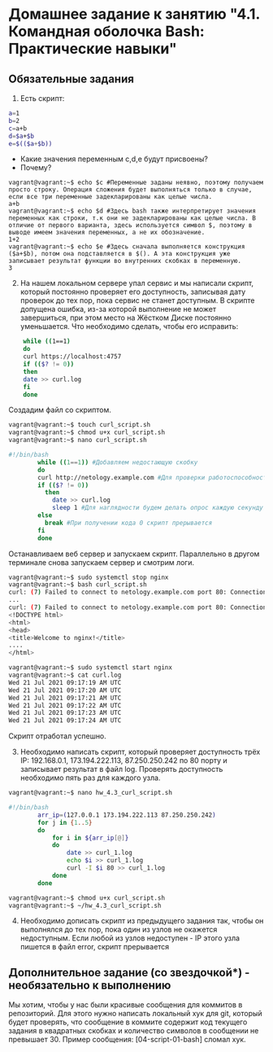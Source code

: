 # Домашнее задание к занятию "4.1. Командная оболочка Bash: Практические навыки"

## Обязательные задания

1. Есть скрипт:

```bash
a=1
b=2
c=a+b
d=$a+$b
e=$(($a+$b))
```
* Какие значения переменным c,d,e будут присвоены?
* Почему?

```
vagrant@vagrant:~$ echo $c #Переменные заданы неявно, поэтому получаем просто строку. Операция сложения будет выполняться только в случае, если все три переменные задекларированы как целые числа.
a+b
vagrant@vagrant:~$ echo $d #Здесь bash также интерпретирует значения переменных как строки, т.к они не задекларированы как целые числа. В отличие от первого варианта, здесь используется символ $, поэтому в выводе имеем значения переменных, а не их обозначение.
1+2
vagrant@vagrant:~$ echo $e #Здесь сначала выполняется конструкция ($a+$b), потом она подставляется в $(). А эта конструкция уже записывает результат функции во внутренних скобках в переменную.
3
```
    

2. На нашем локальном сервере упал сервис и мы написали скрипт, который постоянно проверяет его доступность, записывая дату проверок до тех пор, пока сервис не станет доступным. В скрипте допущена ошибка, из-за которой выполнение не может завершиться, при этом место на Жёстком Диске постоянно уменьшается. Что необходимо сделать, чтобы его исправить:
```bash
	while ((1==1)
	do
	curl https://localhost:4757
	if (($? != 0))
	then
	date >> curl.log
	fi
	done
```

Создадим файл со скриптом.
```bash
vagrant@vagrant:~$ touch curl_script.sh
vagrant@vagrant:~$ chmod u+x curl_script.sh
vagrant@vagrant:~$ nano curl_script.sh

#!/bin/bash 
        while ((1==1)) #Добавляем недостающую скобку
        do
        curl http://netology.example.com #Для проверки работоспособности скрипта используем созданный ранее тестовый домен на localhost
        if (($? != 0))
          then
        	date >> curl.log
        	sleep 1 #Для наглядности будем делать опрос каждую секунду
        else 
          break #При получении кода 0 скрипт прерывается
        fi
        done
```
Останавливаем веб сервер и запускаем скрипт. Параллельно в другом терминале снова запускаем сервер и смотрим логи.
```bash
vagrant@vagrant:~$ sudo systemctl stop nginx
vagrant@vagrant:~$ bash curl_script.sh
curl: (7) Failed to connect to netology.example.com port 80: Connection refused
...
curl: (7) Failed to connect to netology.example.com port 80: Connection refused
<!DOCTYPE html>
<html>
<head>
<title>Welcome to nginx!</title>
....
</html>

vagrant@vagrant:~$ sudo systemctl start nginx
vagrant@vagrant:~$ cat curl.log
Wed 21 Jul 2021 09:17:19 AM UTC
Wed 21 Jul 2021 09:17:20 AM UTC
Wed 21 Jul 2021 09:17:21 AM UTC
Wed 21 Jul 2021 09:17:22 AM UTC
Wed 21 Jul 2021 09:17:23 AM UTC
Wed 21 Jul 2021 09:17:24 AM UTC
```
Скрипт отработал успешно.

3. Необходимо написать скрипт, который проверяет доступность трёх IP: 192.168.0.1, 173.194.222.113, 87.250.250.242 по 80 порту и записывает результат в файл log. Проверять доступность необходимо пять раз для каждого узла.


```bash
vagrant@vagrant:~$ nano hw_4.3_curl_script.sh

#!/bin/bash 
		arr_ip=(127.0.0.1 173.194.222.113 87.250.250.242)
		for j in {1..5}
		do
			for i in ${arr_ip[@]}
			do 
				date >> curl_1.log
				echo $i >> curl_1.log
				curl -I $i 80 >> curl_1.log
			done
		done

vagrant@vagrant:~$ chmod u+x curl_script.sh
vagrant@vagrant:~$ ~/hw_4.3_curl_script.sh

```

4. Необходимо дописать скрипт из предыдущего задания так, чтобы он выполнялся до тех пор, пока один из узлов не окажется недоступным. Если любой из узлов недоступен - IP этого узла пишется в файл error, скрипт прерывается

## Дополнительное задание (со звездочкой*) - необязательно к выполнению

Мы хотим, чтобы у нас были красивые сообщения для коммитов в репозиторий. Для этого нужно написать локальный хук для git, который будет проверять, что сообщение в коммите содержит код текущего задания в квадратных скобках и количество символов в сообщении не превышает 30. Пример сообщения: \[04-script-01-bash\] сломал хук.
